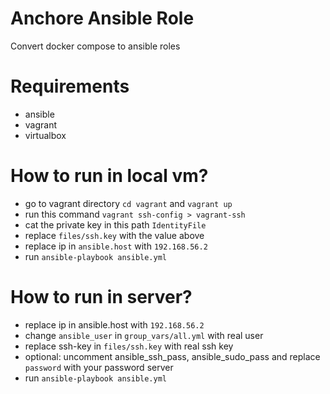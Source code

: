 # Anchore Ansible Role

Convert docker compose to ansible roles

# Requirements

- ansible
- vagrant
- virtualbox

# How to run in local vm?

- go to vagrant directory `cd vagrant` and `vagrant up`
- run this command `vagrant ssh-config > vagrant-ssh`
- cat the private key in this path `IdentityFile`
- replace `files/ssh.key` with the value above
- replace ip in `ansible.host` with `192.168.56.2`
- run `ansible-playbook ansible.yml`

# How to run in server?

- replace ip in ansible.host with `192.168.56.2`
- change `ansible_user` in `group_vars/all.yml` with real user
- replace ssh-key in `files/ssh.key` with real ssh key
- optional: uncomment ansible_ssh_pass, ansible_sudo_pass and replace `password` with your password server
- run `ansible-playbook ansible.yml`
